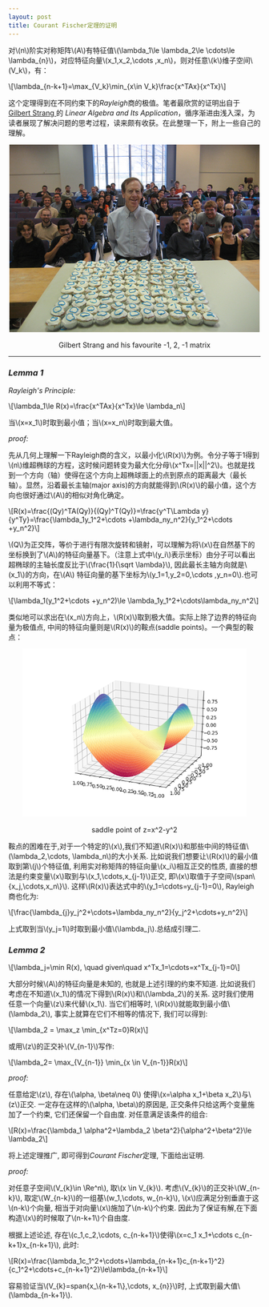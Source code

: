 ```yaml
---
layout: post
title: Courant Fischer定理的证明
---
```


对\\(n\\)阶实对称矩阵\\(A\\)有特征值\\(\lambda_1\le \lambda_2\le \cdots\le \lambda_{n}\\)，对应特征向量\\(x_1,x_2,\cdots ,x_n\\)，则对任意\\(k\\)维子空间\\(V_k\\)，有：

\\[\lambda_{n-k+1}=\max_{V_k}\min_{x\in V_k}\frac{x^TAx}{x^Tx}\\]

<!--more-->

这个定理得到在不同约束下的*Rayleigh*商的极值。笔者最欣赏的证明出自于 [Gilbert Strang ](http://www-math.mit.edu/~gs/)的 *Linear Algebra and Its Application*，循序渐进由浅入深，为读者展现了解决问题的思考过程，读来颇有收获。在此整理一下，附上一些自己的理解。


<div align="center">
<img src="/image/cupcakematrix.jpg" alt="cupcake matrix"  />
<p>Gilbert Strang and his favourite -1, 2, -1 matrix</p>
</div>

-------
### *Lemma 1* 

*Rayleigh's Principle:*

\\[\lambda_1\le R(x)=\frac{x^TAx}{x^Tx}\le \lambda_n\\]

当\\(x=x_1\\)时取到最小值；当\\(x=x_n\\)时取到最大值。

*proof:*

先从几何上理解一下Rayleigh商的含义，以最小化\\(R(x)\\)为例。令分子等于1得到\\(n\\)维超椭球的方程，这时候问题转变为最大化分母\\(x^Tx=\|\|x\|\|^2\\)。也就是找到一个方向（轴）使得在这个方向上超椭球面上的点到原点的距离最大（最长轴）。显然，沿着最长主轴(major axis)的方向就能得到\\(R(x)\\)的最小值，这个方向也很好通过\\(A\\)的相似对角化确定。

\\[R(x)=\frac{(Qy)^TA(Qy)}{(Qy)^T(Qy)}=\frac{y^T\Lambda y}{y^Ty}=\frac{\lambda_1y_1^2+\cdots +\lambda_ny_n^2}{y_1^2+\cdots +y_n^2}\\]

\\(Q\\)为正交阵，等价于进行有限次旋转和镜射，可以理解为将\\(x\\)在自然基下的坐标换到了\\(A\\)的特征向量基下。（注意上式中\\(y_i\\)表示坐标）由分子可以看出超椭球的主轴长度反比于\\(\frac{1}{\sqrt \lambda}\\), 因此最长主轴方向就是\\(x_1\\)的方向，在\\(A\\) 特征向量的基下坐标为\\(y_1=1,y_2=0,\cdots ,y_n=0\\).也可以利用不等式：

\\[\lambda_1(y_1^2+\cdots +y_n^2)\le \lambda_1y_1^2+\cdots\lambda_ny_n^2\\]

类似地可以求出在\\(x_n\\)方向上，\\(R(x)\\)取到极大值。实际上除了边界的特征向量为极值点, 中间的特征向量则是\\(R(x)\\)的鞍点(saddle points)。一个典型的鞍点：

<div align="center">

<img src="image/z=x^2-y^2.png" alt="z=x^2-y^2" style="zoom:70%"/>

<p>saddle point of z=x^2-y^2</p>

</div>

鞍点的困难在于,对于一个特定的\\(x\\),我们不知道\\(R(x)\\)和那些中间的特征值\\(\lambda_2,\cdots, \lambda_n\\)的大小关系. 比如说我们想要让\\(R(x)\\)的最小值取到第\\(j\\)个特征值, 利用实对称矩阵的特征向量\\(x_i\\)相互正交的性质, 直接的想法是约束变量\\(x\\)取到与\\(x_1,\cdots,x_{j-1}\\)正交, 即\\(x\\)取值于子空间\\(span\\{x_j,\cdots,x_n\\}\\). 这样\\(R(x)\\)表达式中的\\(y_1=\cdots=y_{j-1}=0\\), Rayleigh 商也化为:

\\[\frac{\lambda_{j}y_j^2+\cdots+\lambda_ny_n^2}{y_j^2+\cdots+y_n^2}\\]

上式取到当\\(y_j=1\\)时取到最小值\\(\lambda_j\\).总结成引理二.

### *Lemma 2*

\\[\lambda_j=\min R(x), \quad given\quad x^Tx_1=\cdots=x^Tx_{j-1}=0\\]

大部分时候\\(A\\)的特征向量是未知的, 也就是上述引理的约束不知道. 比如说我们考虑在不知道\\(x_1\\)的情况下得到\\(R(x)\\)和\\(\lambda_2\\)的关系. 这时我们使用任意一个向量\\(z\\)来代替\\(x_1\\). 当它们相等时, \\(R(x)\\)就能取到最小值\\(\lambda_2\\), 事实上就算在它们不相等的情况下, 我们可以得到:

\\[\lambda_2 = \max_z \min_{x^Tz=0}R(x)\\]

或用\\(z\\)的正交补\\(V_{n-1}\\)写作:

\\[\lambda_2= \max_{V_{n-1}} \min_{x \in V_{n-1}}R(x)\\]

*proof:*

任意给定\\(z\\), 存在\\(\alpha, \beta\neq 0\\) 使得\\(x=\alpha x_1+\beta x_2\\)与\\(z\\)正交. 一定存在这样的\\(\alpha, \beta\\)的原因是, 正交条件只给这两个变量施加了一个约束, 它们还保留一个自由度. 对任意满足该条件的组合:

\\[R(x)=\frac{\lambda_1 \alpha^2+\lambda_2 \beta^2}{\alpha^2+\beta^2}\le \lambda_2\\]

将上述定理推广, 即可得到*Courant Fischer*定理, 下面给出证明.

*proof:*

对任意子空间\\(V_{k}\in \Re^n\\), 取\\(x \in V_{k}\\). 考虑\\(V_{k}\\)的正交补\\(W_{n-k}\\), 取定\\(W_{n-k}\\)的一组基\\(w_1,\cdots, w_{n-k}\\), \\(x\\\)应满足分别垂直于这\\(n-k\\)个向量, 相当于对向量\\(x\\)施加了\\(n-k\\)个约束. 因此为了保证有解,在下面构造\\(x\\)的时候取了\\(n-k+1\\)个自由度.

根据上述论述, 存在\\(c_1,c_2,\cdots, c_{n-k+1}\\)使得\\(x=c_1 x_1+\cdots  c_{n-k+1}x_{n-k+1}\\), 此时:

\\[R(x)=\frac{\lambda_1c_1^2+\cdots+\lambda_{n-k+1}c_{n-k+1}^2}{c_1^2+\cdots+c_{n-k+1}^2}\le\lambda_{n-k+1}\\]

容易验证当\\(V_{k}=span\{x_\\{n-k+1\\},\cdots, x_{n}\}\\)时, 上式取到最大值\\(\lambda_{n-k+1}\\).





